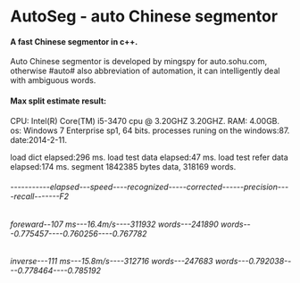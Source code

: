 AutoSeg - auto Chinese segmentor
=======

#### A fast Chinese segmentor in c++.
Auto Chinese segmentor is developed by mingspy for auto.sohu.com, otherwise #auto# also abbreviation of automation, it can intelligently deal with ambiguous words.

#### Max split estimate result:
CPU: Intel(R) Core(TM) i5-3470 cpu @ 3.20GHZ 3.20GHZ.
RAM:  4.00GB.
os:  Windows 7 Enterprise sp1, 64 bits.
processes runing on the windows:87.
date:2014-2-11.

load dict elapsed:296 ms.
load test data elapsed:47 ms.
load test refer data elapsed:174 ms.
segment 1842385 bytes data, 318169 words.

###### -----------elapsed---speed----recognized-----corrected------precision----recall-------F2
###### foreward--107 ms---16.4m/s----311932 words---241890 words---0.775457----0.760256----0.767782
###### inverse---111 ms---15.8m/s----312716 words---247683 words---0.792038----0.778464----0.785192
